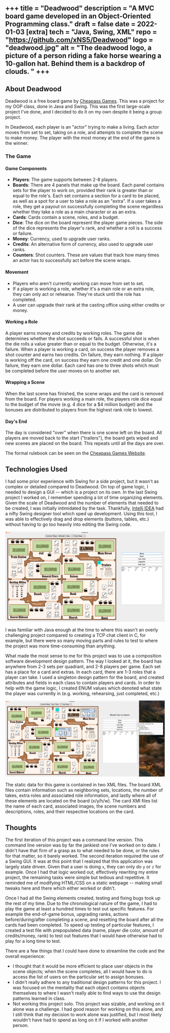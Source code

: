 +++
title = "Deadwood"
description = "A MVC board game developed in an Object-Oriented Programming class."
draft = false
date = 2022-01-03
[extra]
tech = "Java, Swing, XML"
repo = "https://github.com/xNS5/Deadwood"
logo = "deadwood.jpg"
alt = "The deadwood logo, a picture of a person riding a fake horse wearing a 10-gallon hat. Behind them is a backdrop of clouds. "
+++
---
## About Deadwood

Deadwood is a free board game by [Cheapass Games](https://cheapass.com/free-games/deadwood/). This was a project for my OOP class, done in 
Java and Swing. This was the first large-scale project I've done, and I decided to do it on my own despite it being a group project. 

In Deadwood, each player is an "actor" trying to make a living. Each actor moves from set to set, taking on a role, and attempts to complete the scene to make money. The 
player with the most money at the end of the game is the winner. 

### The Game

#### Game Components

* **Players**: The game supports between 2-8 players.
* **Boards**: There are 4 panels that make up the board. Each panel contains sets for the player to work on, provided their rank is greater than or equal to the role's. Each set contains a section
for a card to be placed, as well as a spot for a user to take a role as an "extra". If a user takes a role, they get a payout on successfully completing the scene regardless whether they take a role as a main
character or as an extra.
* **Cards**: Cards contain a scene, roles, and a budget.
* **Dice**: The dice on the board represent the player game pieces. The side of the dice represents the player's rank, and whether a roll is a success or failure.
* **Money**: Currency, used to upgrade user ranks.
* **Credits**: An alternative form of currency, also used to upgrade user ranks.
* **Counters**: Shot counters. These are values that track how many times an actor has to successfully act before the scene wraps.

#### Movement

* Players who aren't currently working can move from set to set.
* If a player is working a role, whether it's a main role or an extra role, they can only act or rehearse. They're stuck until the role has completed.
* A user can upgrade their rank at the casting office using either credits or money.

#### Working a Role

A player earns money and credits by working roles. The game die determines whether the shot succeeds or fails. A successful shot is when the die rolls a value greater than or equal to the budget. Otherwise, it's a failure.
When a player is working a card, on success the player removes a shot counter and earns two credits. On failure, they earn nothing. If a player is working off the card, on success they earn one credit and one dollar. On failure,
they earn one dollar. Each card has one to three shots which must be completed before the user moves on to another set. 

#### Wrapping a Scene

When the last scene has finished, the scene wraps and the card is removed from the board. For players working a main role, the players role dice equal to the budget of the movie (e.g. 4 dice for a $4 million budget) and the bonuses are distributed
to players from the highest rank role to lowest.

#### Day's End

The day is considered "over" when there is one scene left on the board. All players are moved back to the start ("trailers"), the board gets wiped and new scenes are placed on the board. This repeats until all the days are over.

The formal rulebook can be seen on the [Cheapass Games Website](https://cheapass.com//wp-content/uploads/2016/07/Deadwood-Free-Edition-Rules.pdf).

## Technologies Used

I had some prior experience with Swing for a side project, but it wasn't as complex or detailed compared to Deadwood.
On top of game logic, I needed to design a GUI -- which is a project on its own. In the last Swing project I worked on,
I remember spending a lot of time organizing elements. Given the scale of Deadwood and the number of elements that needed
to be created, I was initially intimidated by the task. Thankfully, [Intellj IDEA](https://www.jetbrains.com/idea/) had a nifty
Swing designer tool which sped up development. Using this tool, I was able to effectively drag and drop elements (buttons, tables, etc.)
without having to go too heavily into editing the Swing code.


<img class="project_demo_desktop" src="/images/deadwood_start.png" alt="A screenshot of the Deadwood game on Desktop. On the left is the game board with each set, the top lists the current player, current day, and how many days the game has total. To the right of the board
are 5 buttons: one for moving the player, working, taking a role, upgrading, and ending the current player's turn. Beneath those buttons is a table listing the player data. The first
player named 'Michael' is rank 1, has 400 dollars, 0 credits, and 0 rehearsal chips. The second player, 'Taco', is rank 1, has 0 dollars, 0 credits, and 0 rehearsal chips."/>

I was familiar with Java enough at the time to where this wasn't an overly challenging project compared to creating a TCP chat client in C,
for example, but there were so many moving parts and rules to test to where the project was more time-consuming than anything.

What made the most sense to me for this project was to use a composition software development design pattern. The way I looked at it,
the board has anywhere from 2-3 sets per quadrant, and 2-8 players per game. Each set has a place for a card and extras. In each card, there are 1-3 roles that a player
can take. I used a singleton design pattern for the board, and created attributes and fields in each class to contain players and cards. In order
to help with the game logic, I created ENUM values which denoted what state the player was currently in (e.g. working, rehearsing, just completed, etc.)

<img class="project_demo_desktop" src="/images/deadwood_move.png" alt="A screenshot of a 2 player Deadwood game. The player 'Michael' is on Main Street working as an extra, and player 'Taco' is selecting a role on a card. To the right of the board the user has the 'Take Role' button selected,
and the application is listing off all the available roles on the set, both on and off the card and their ranks."/>

The static data for this game is contained in two XML files. The board XML files contain information such as neighboring sets, locations, the number of takes, extra roles and associated role information,
and lastly where all of these elements are located on the board (x/y/h/w). The card XMl files list the name of each card, associated images, the scene numbers and descriptions, roles, and their respective locations on the card. 


## Thoughts

The first iteration of this project was a command line version. This command line version was by far the jankiest one I've worked on to date. I didn't have that firm of a grasp as to what needed to be done, or the rules for that matter, so 
it barely worked. The second iteration required the use of a Swing GUI. It was at this point that I realized that this application was largely state driven. Given that a user is doing `x`, they can only do `y` or `z` for example. Once I 
had that logic worked out, effectively rewriting my entire project, the remaining tasks were simple but tedious and repetitive. It reminded me of modifying HTML/CSS on a static webpage -- making small tweaks here and there which either worked or didn't. 

Once I had all the Swing elements created, testing and fixing bugs took up the rest of my time. Due to the chronological nature of the game, I had to play the game at least a hundred times to test out specific features. For example
the end-of-game bonus, upgrading ranks, actions before/during/after completing a scene, and resetting the board after all the cards had been completed. To speed up testing of particular features, I created a test file with prepopulated
data (name, player die color, amount of credits/money, rank) to test out features that I would have otherwise had to play for a long time to test.

There are a few things that I could have done to streamline the code and the overall experience:

* I thought that it would be more efficient to place user objects in the scene objects; when the scene completes, all I would have to do is access the list of users on the particular set
to assign bonuses. 
* I didn't really adhere to any traditional design patterns for this project. I was focused on the mentality that each object contains objects themselves to where I wasn't really able to 
find ways to use the design patterns learned in class.
* Not working this project solo. This project was sizable, and working on it alone was a challenge. I had good reason for working on this alone, and I still think that my decision to work alone 
was justified, but I most likely wouldn't have had to spend as long on it if I worked with another person. 